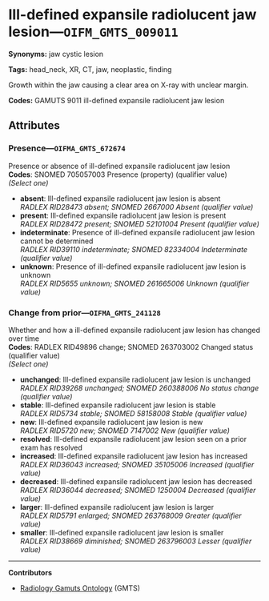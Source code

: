 # Ill-defined expansile radiolucent jaw lesion—`OIFM_GMTS_009011`

**Synonyms:** jaw cystic lesion

**Tags:** head_neck, XR, CT, jaw, neoplastic, finding

Growth within the jaw causing a clear area on X-ray with unclear margin.

**Codes:** GAMUTS 9011 ill-defined expansile radiolucent jaw lesion

## Attributes

### Presence—`OIFMA_GMTS_672674`

Presence or absence of ill-defined expansile radiolucent jaw lesion  
**Codes**: SNOMED 705057003 Presence (property) (qualifier value)  
*(Select one)*

- **absent**: Ill-defined expansile radiolucent jaw lesion is absent  
_RADLEX RID28473 absent; SNOMED 2667000 Absent (qualifier value)_
- **present**: Ill-defined expansile radiolucent jaw lesion is present  
_RADLEX RID28472 present; SNOMED 52101004 Present (qualifier value)_
- **indeterminate**: Presence of ill-defined expansile radiolucent jaw lesion cannot be determined  
_RADLEX RID39110 indeterminate; SNOMED 82334004 Indeterminate (qualifier value)_
- **unknown**: Presence of ill-defined expansile radiolucent jaw lesion is unknown  
_RADLEX RID5655 unknown; SNOMED 261665006 Unknown (qualifier value)_

### Change from prior—`OIFMA_GMTS_241128`

Whether and how a ill-defined expansile radiolucent jaw lesion has changed over time  
**Codes**: RADLEX RID49896 change; SNOMED 263703002 Changed status (qualifier value)  
*(Select one)*

- **unchanged**: Ill-defined expansile radiolucent jaw lesion is unchanged  
_RADLEX RID39268 unchanged; SNOMED 260388006 No status change (qualifier value)_
- **stable**: Ill-defined expansile radiolucent jaw lesion is stable  
_RADLEX RID5734 stable; SNOMED 58158008 Stable (qualifier value)_
- **new**: Ill-defined expansile radiolucent jaw lesion is new  
_RADLEX RID5720 new; SNOMED 7147002 New (qualifier value)_
- **resolved**: Ill-defined expansile radiolucent jaw lesion seen on a prior exam has resolved  
- **increased**: Ill-defined expansile radiolucent jaw lesion has increased  
_RADLEX RID36043 increased; SNOMED 35105006 Increased (qualifier value)_
- **decreased**: Ill-defined expansile radiolucent jaw lesion has decreased  
_RADLEX RID36044 decreased; SNOMED 1250004 Decreased (qualifier value)_
- **larger**: Ill-defined expansile radiolucent jaw lesion is larger  
_RADLEX RID5791 enlarged; SNOMED 263768009 Greater (qualifier value)_
- **smaller**: Ill-defined expansile radiolucent jaw lesion is smaller  
_RADLEX RID38669 diminished; SNOMED 263796003 Lesser (qualifier value)_

---

**Contributors**

- [Radiology Gamuts Ontology](https://gamuts.net/) (GMTS)